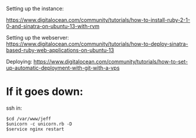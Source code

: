Setting up the instance:

https://www.digitalocean.com/community/tutorials/how-to-install-ruby-2-1-0-and-sinatra-on-ubuntu-13-with-rvm

Setting up the webserver:
https://www.digitalocean.com/community/tutorials/how-to-deploy-sinatra-based-ruby-web-applications-on-ubuntu-13

Deploying:
https://www.digitalocean.com/community/tutorials/how-to-set-up-automatic-deployment-with-git-with-a-vps

# If it goes down:

ssh in:
```
$cd /var/www/jeff
$unicorn -c unicorn.rb -D
$service nginx restart
```
